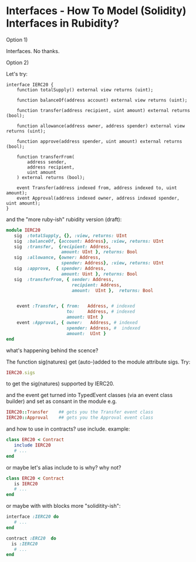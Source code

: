 # Interfaces - How To Model (Solidity) Interfaces in Rubidity?

Option 1)

Interfaces. No thanks.

Option 2)

Let's try:


``` solidity
interface IERC20 {
    function totalSupply() external view returns (uint);

    function balanceOf(address account) external view returns (uint);

    function transfer(address recipient, uint amount) external returns (bool);

    function allowance(address owner, address spender) external view returns (uint);

    function approve(address spender, uint amount) external returns (bool);

    function transferFrom(
        address sender,
        address recipient,
        uint amount
    ) external returns (bool);

    event Transfer(address indexed from, address indexed to, uint amount);
    event Approval(address indexed owner, address indexed spender, uint amount);
}
```

and the "more ruby-ish" rubidity version (draft):



``` ruby
module IERC20 
   sig  :totalSupply, {}, :view, returns: UInt
   sig  :balanceOf, {account: Address}, :view, returns: UInt
   sig  :transfer,  {recipient: Address, 
                     amount: UInt }, returns: Bool
   sig  :allowance, {owner: Address, 
                     spender: Address}, :view, returns: UInt
   sig  :approve,  { spender: Address,
                     amount: Uint }, returns: Bool
   sig  :transferFrom, { sender: Address,
                         recipient: Address,
                         amount:  UInt },  returns: Bool


    event :Transfer, { from:   Address, # indexed 
                       to:     Address, # indexed
                       amount: UInt }
    event :Approval, { owner:   Address, # indexed 
                       spender: Address, #  indexed 
                       amount:  UInt }
end
```

what's happening behind the scence?

The function sig(natures) get (auto-)added to the module attribute sigs.
Try:

``` ruby
IERC20.sigs
```

to get the sig(natures) supported by IERC20.

and the event get turned into TypedEvent classes (via an event class builder) and set as consant in the module e.g.

``` ruby
IERC20::Transfer    ## gets you the Transfer event class
IERC20::Approval    ## gets you the Approval event class 
```

and how to use in contracts?  use include. example:


``` ruby
class ERC20 < Contract
   include IERC20
   # ...
end
```

or maybe let's alias include to is why? why not?

``` ruby
class ERC20 < Contract
   is IERC20
   # ...
end
```



or maybe with with blocks more "soliditity-ish":

``` ruby
interface :IERC20 do
   # ...
end

contract :ERC20  do
  is :IERC20 
   # ...
end
```



